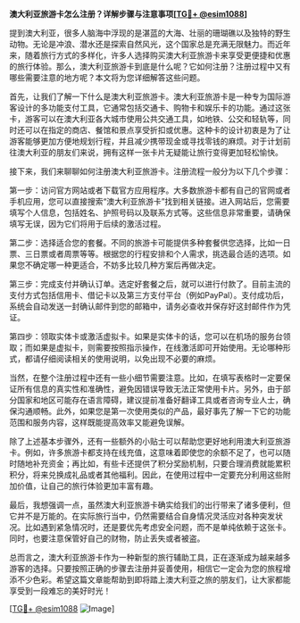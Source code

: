 **澳大利亚旅游卡怎么注册？详解步骤与注意事项[[TG💪+ @esim1088](https://t.me/s/esim1088)]**

提到澳大利亚，很多人脑海中浮现的是湛蓝的大海、壮丽的珊瑚礁以及独特的野生动物。无论是冲浪、潜水还是探索自然风光，这个国家总是充满无限魅力。而近年来，随着旅行方式的多样化，许多人选择购买澳大利亚旅游卡来享受更便捷和优惠的旅行体验。那么，澳大利亚旅游卡到底是什么呢？它如何注册？注册过程中又有哪些需要注意的地方呢？本文将为您详细解答这些问题。

首先，让我们了解一下什么是澳大利亚旅游卡。澳大利亚旅游卡是一种专为国际游客设计的多功能支付工具，它通常包括交通卡、购物卡和娱乐卡的功能。通过这张卡，游客可以在澳大利亚各大城市使用公共交通工具，如地铁、公交和轻轨等，同时还可以在指定的商店、餐馆和景点享受折扣或优惠。这种卡的设计初衷是为了让游客能够更加方便地规划行程，并且减少携带现金或寻找零钱的麻烦。对于计划前往澳大利亚的朋友们来说，拥有这样一张卡片无疑能让旅行变得更加轻松愉快。

接下来，我们来聊聊如何注册澳大利亚旅游卡。注册流程一般分为以下几个步骤：

第一步：访问官方网站或者下载官方应用程序。大多数旅游卡都有自己的官网或者手机应用，您可以直接搜索“澳大利亚旅游卡”找到相关链接。进入网站后，您需要填写个人信息，包括姓名、护照号码以及联系方式等。这些信息非常重要，请确保填写无误，因为它们将用于后续的激活过程。

第二步：选择适合您的套餐。不同的旅游卡可能提供多种套餐供您选择，比如一日票、三日票或者周票等等。根据您的行程安排和个人需求，挑选最合适的选项。如果您不确定哪一种更适合，不妨多比较几种方案后再做决定。

第三步：完成支付并确认订单。选定好套餐之后，就可以进行付款了。目前主流的支付方式包括信用卡、借记卡以及第三方支付平台（例如PayPal）。支付成功后，系统会自动发送一封确认邮件到您的邮箱中，请务必查收并保存好这封邮件作为凭证。

第四步：领取实体卡或激活虚拟卡。如果是实体卡的话，您可以在机场的服务台领取；而如果是虚拟卡，则需要按照指示操作，在线激活即可开始使用。无论哪种形式，都请仔细阅读相关的使用说明，以免出现不必要的麻烦。

当然，在整个注册过程中还有一些小细节需要注意。比如，在填写表格时一定要保证所有信息的真实性和准确性，避免因错误导致无法正常使用卡片。另外，由于部分国家和地区可能存在语言障碍，建议提前准备好翻译工具或者咨询专业人士，确保沟通顺畅。此外，如果您是第一次使用类似的产品，最好事先了解一下它的功能范围和服务内容，这样既能提高效率又能避免误解。

除了上述基本步骤外，还有一些额外的小贴士可以帮助您更好地利用澳大利亚旅游卡。例如，许多旅游卡都支持在线充值，这意味着即使您的余额不足了，也可以随时随地补充资金；再比如，有些卡还提供了积分奖励机制，只要合理消费就能累积积分，将来兑换成礼品或者其他福利。因此，在使用过程中一定要充分利用这些附加价值，让自己的旅行体验更加丰富有趣。

最后，我想强调一点，虽然澳大利亚旅游卡确实给我们的出行带来了诸多便利，但它并不是万能的。在实际旅行当中，仍然需要结合自身情况灵活应对各种突发状况。比如遇到紧急情况时，还是要优先考虑安全问题，而不是单纯依赖于这张卡。同时，也要注意保管好自己的财物，防止丢失或者被盗。

总而言之，澳大利亚旅游卡作为一种新型的旅行辅助工具，正在逐渐成为越来越多游客的选择。只要按照正确的步骤去注册并妥善使用，相信它一定会为您的旅程增添不少色彩。希望这篇文章能帮助到即将踏上澳大利亚之旅的朋友们，让大家都能享受到一段难忘的美好时光！

[[TG💪+ @esim1088](https://t.me/s/esim1088) ![Image](https://i.postimg.cc/4NQfJmqS/Snipaste-2025-05-13-00-14-12.png)]